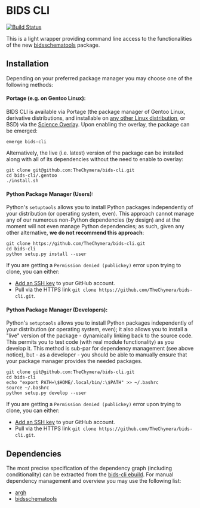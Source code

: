 # BIDS CLI
[![Build Status](https://travis-ci.org/TheChymera/bids-cli.svg?branch=master)](https://travis-ci.org/TheChymera/bids-cli)

This is a light wrapper providing command line access to the functionalities of the new [bidsschematools](https://github.com/bids-standard/bids-specification/tree/master/tools/schemacode/bidsschematools) package.

## Installation

Depending on your preferred package manager you may choose one of the following methods:

#### Portage (e.g. on Gentoo Linux):
BIDS CLI is available via Portage (the package manager of Gentoo Linux, derivative distributions, and installable on [any other Linux distribution](https://wiki.gentoo.org/wiki/Project:Prefix), or BSD) via the [Science Overlay](https://github.com/gentoo/sci).
Upon enabling the overlay, the package can be emerged:

````
emerge bids-cli
````

Alternatively, the live (i.e. latest) version of the package can be installed along with all of its dependencies without the need to enable to overlay:

```
git clone git@github.com:TheChymera/bids-cli.git
cd bids-cli/.gentoo
./install.sh
```

#### Python Package Manager (Users):
Python's `setuptools` allows you to install Python packages independently of your distribution (or operating system, even).
This approach cannot manage any of our numerous non-Python dependencies (by design) and at the moment will not even manage Python dependencies;
as such, given any other alternative, **we do not recommend this approach**:

````
git clone https://github.com/TheChymera/bids-cli.git
cd bids-cli
python setup.py install --user
````

If you are getting a `Permission denied (publickey)` error upon trying to clone, you can either:

* [Add an SSH key](https://help.github.com/articles/adding-a-new-ssh-key-to-your-github-account/) to your GitHub account.
* Pull via the HTTPS link `git clone https://github.com/TheChymera/bids-cli.git`.

#### Python Package Manager (Developers):
Python's `setuptools` allows you to install Python packages independently of your distribution (or operating system, even);
it also allows you to install a "live" version of the package - dynamically linking back to the source code.
This permits you to test code (with real module functionality) as you develop it.
This method is sub-par for dependency management (see above notice), but - as a developer - you should be able to manually ensure that your package manager provides the needed packages.

````
git clone git@github.com:TheChymera/bids-cli.git
cd bids-cli
echo "export PATH=\$HOME/.local/bin/:\$PATH" >> ~/.bashrc
source ~/.bashrc
python setup.py develop --user
````

If you are getting a `Permission denied (publickey)` error upon trying to clone, you can either:

* [Add an SSH key](https://help.github.com/articles/adding-a-new-ssh-key-to-your-github-account/) to your GitHub account.
* Pull via the HTTPS link `git clone https://github.com/TheChymera/bids-cli.git`.

## Dependencies

The most precise specification of the dependency graph (including conditionality) can be extracted from the [bids-cli ebuild](.gentoo/sci-biology/bids-cli/bids-cli-99999.ebuild).
For manual dependency management and overview you may use the following list:

* [argh](https://github.com/neithere/argh)
* [bidsschematools](https://github.com/bids-standard/bids-specification/tree/master/tools/schemacode/bidsschematools)

